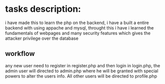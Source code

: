 <h1>tasks description:</h1>
i have made this to learn the php on the backend, i have a built a entire backend with using appache and mysql, throught this i have i learned the fundamentals of webpages and many security features which gives the attacker privilege over the database<br>
<h2>workflow</h2>
any new user need to register in register.php and then login in login.php, the admin user will directed to admin.php where he will be granted with special powers to alter the users info. All other users will be directed to profile.php
